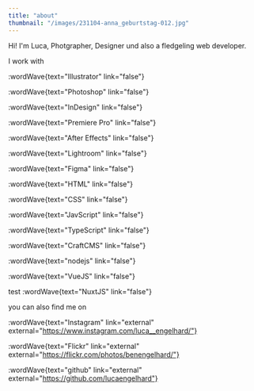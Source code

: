 ```yaml
---
title: "about"
thumbnail: "/images/231104-anna_geburtstag-012.jpg"
---
```


Hi! I'm Luca, Photgrapher, Designer und also a fledgeling web developer.

I work with

:wordWave{text="Illustrator" link="false"}

:wordWave{text="Photoshop" link="false"}

:wordWave{text="InDesign" link="false"}

:wordWave{text="Premiere Pro" link="false"}

:wordWave{text="After Effects" link="false"}

:wordWave{text="Lightroom" link="false"}

:wordWave{text="Figma" link="false"}

:wordWave{text="HTML" link="false"}

:wordWave{text="CSS" link="false"}

:wordWave{text="JavScript" link="false"}

:wordWave{text="TypeScript" link="false"}

:wordWave{text="CraftCMS" link="false"}

:wordWave{text="nodejs" link="false"}

:wordWave{text="VueJS" link="false"}

test :wordWave{text="NuxtJS" link="false"}

you can also find me on

:wordWave{text="Instagram" link="external" external="https://www.instagram.com/luca__engelhard/"}

:wordWave{text="Flickr" link="external" external="https://flickr.com/photos/benengelhard/"}

:wordWave{text="github" link="external" external="https://github.com/lucaengelhard"}